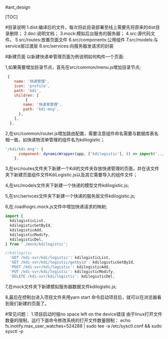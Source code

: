 #ant_design

[TOC]

#目录说明
1.dist:编译后的文件，每次将此目录部署至线上需要先将原来的dist目录删除；
2.doc:说明文档；
3.mock:模拟后台服务的服务器；
4.src:源代码文件。
5.src/routes:放置页面文件
6.src/components:公用组件
7.src/models:与service层过渡层
8.src/services:向服务器发请求的封装

#新建页面
以新建快递单管理页面为例说明如何构件一个页面:

1,如果需要增加目录节点，首先在src/common/menu.js增加目录节点;
```js
 {
    name: '快递管理',
    icon: 'profile',
    path: 'kdi',
    children: [
         {
        name: '快递单管理',
        path: 'kdi-mng',
      },
    ],
  },
```
2,在src/common/router.js增加路由配置，需要注意组件命名需要与数据库表名相一致，如快递物流单管理的组件名为kdilogistic；
```js
'/kdi/kdi-mng': {
      component: dynamicWrapper(app, ['kdilogistic'], () => import('../routes/Kdi/KdiLogistic')),
    },
```
3,在src/routes文件夹下新建一个Kdi的文件夹存放快递管理的页面，并在该文件夹下新建页面组件文件KdiLogistic.js以及其它需要导入的组件文件；

4,在src/models文件夹下新建一个快递的模型文件kdilogistic.js;

5,在src/serivces文件夹下新建一个快递的服务层文件kdilogistic.js;

6,在.roadhogrc.mock.js文件中增加快递请求的映射;
```js
import {
  kdilogisticList,
  kdilogisticGetById,
  kdilogisticAdd,
  kdilogisticModify,
  kdilogisticDel,
} from './mock/kdilogistic';
```
```js
//kdilogitic
  'GET /kdi-svr/kdi/logistic': kdilogisticList,
  'GET /kdi-svr/kdi/logistic/getbyid': kdilogisticGetById,
  'POST /kdi-svr/kdi/logistic': kdilogisticAdd,
  'PUT /kdi-svr/kdi/logistic': kdilogisticModify,
  'DELETE /kdi-svr/kdi/logistic': kdilogisticDel,
```
7,在mock文件夹下新建模拟服务器数据文件kdilogistic.js;

8,最后在控制台进入项目文件夹用yarn start 命令启动项目后，就可以在浏览器看到我们新建的页面了。

#常见问题：
1.项目启动时报no space left on the device错误
由于linux打开文件数量的限制，运行下面命令修改系统的打开文件数量限制：
echo fs.inotify.max_user_watches=524288 | sudo tee -a /etc/sysctl.conf && sudo sysctl -p
